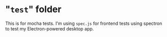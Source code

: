 # "`test`" folder

This is for mocha tests. I'm using `spec.js` for frontend tests using spectron to test my Electron-powered desktop app.
